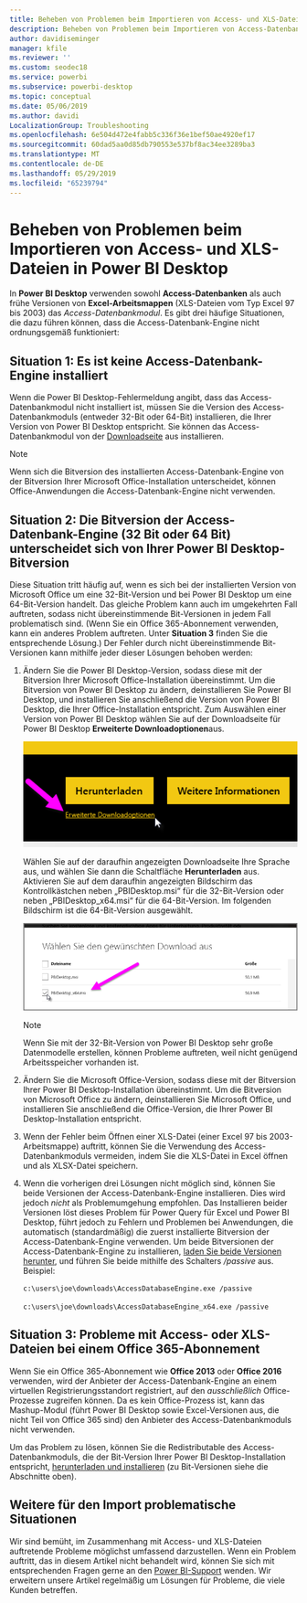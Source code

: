 ```yaml
---
title: Beheben von Problemen beim Importieren von Access- und XLS-Dateien in Power BI Desktop
description: Beheben von Problemen beim Importieren von Access-Datenbanken und XLS-Tabellen in Power BI Desktop und Power Query
author: davidiseminger
manager: kfile
ms.reviewer: ''
ms.custom: seodec18
ms.service: powerbi
ms.subservice: powerbi-desktop
ms.topic: conceptual
ms.date: 05/06/2019
ms.author: davidi
LocalizationGroup: Troubleshooting
ms.openlocfilehash: 6e504d472e4fabb5c336f36e1bef50ae4920ef17
ms.sourcegitcommit: 60dad5aa0d85db790553e537bf8ac34ee3289ba3
ms.translationtype: MT
ms.contentlocale: de-DE
ms.lasthandoff: 05/29/2019
ms.locfileid: "65239794"
---
```

# <a name="resolve-issues-importing-access-and-xls-files-in-power-bi-desktop"></a>Beheben von Problemen beim Importieren von Access- und XLS-Dateien in Power BI Desktop
In **Power BI Desktop** verwenden sowohl **Access-Datenbanken** als auch frühe Versionen von **Excel-Arbeitsmappen** (XLS-Dateien vom Typ Excel 97 bis 2003) das *Access-Datenbankmodul*. Es gibt drei häufige Situationen, die dazu führen können, dass die Access-Datenbank-Engine nicht ordnungsgemäß funktioniert:

## <a name="situation-1-no-access-database-engine-installed"></a>Situation 1: Es ist keine Access-Datenbank-Engine installiert
Wenn die Power BI Desktop-Fehlermeldung angibt, dass das Access-Datenbankmodul nicht installiert ist, müssen Sie die Version des Access-Datenbankmoduls (entweder 32-Bit oder 64-Bit) installieren, die Ihrer Version von Power BI Desktop entspricht. Sie können das Access-Datenbankmodul von der [Downloadseite](http://www.microsoft.com/download/details.aspx?id=13255) aus installieren.

>[!NOTE]
>Wenn sich die Bitversion des installierten Access-Datenbank-Engine von der Bitversion Ihrer Microsoft Office-Installation unterscheidet, können Office-Anwendungen die Access-Datenbank-Engine nicht verwenden.

## <a name="situation-2-the-access-database-engine-bit-version-32-bit-or-64-bit-is-different-from-your-power-bi-desktop-bit-version"></a>Situation 2: Die Bitversion der Access-Datenbank-Engine (32 Bit oder 64 Bit) unterscheidet sich von Ihrer Power BI Desktop-Bitversion
Diese Situation tritt häufig auf, wenn es sich bei der installierten Version von Microsoft Office um eine 32-Bit-Version und bei Power BI Desktop um eine 64-Bit-Version handelt. Das gleiche Problem kann auch im umgekehrten Fall auftreten, sodass nicht übereinstimmende Bit-Versionen in jedem Fall problematisch sind. (Wenn Sie ein Office 365-Abonnement verwenden, kann ein anderes Problem auftreten. Unter **Situation 3** finden Sie die entsprechende Lösung.) Der Fehler durch nicht übereinstimmende Bit-Versionen kann mithilfe jeder dieser Lösungen behoben werden:

1. Ändern Sie die Power BI Desktop-Version, sodass diese mit der Bitversion Ihrer Microsoft Office-Installation übereinstimmt. Um die Bitversion von Power BI Desktop zu ändern, deinstallieren Sie Power BI Desktop, und installieren Sie anschließend die Version von Power BI Desktop, die Ihrer Office-Installation entspricht. Zum Auswählen einer Version von Power BI Desktop wählen Sie auf der Downloadseite für Power BI Desktop **Erweiterte Downloadoptionen**aus.
   
   ![](media/desktop-access-database-errors/desktop-access-errors-1.png)
   
   Wählen Sie auf der daraufhin angezeigten Downloadseite Ihre Sprache aus, und wählen Sie dann die Schaltfläche **Herunterladen** aus. Aktivieren Sie auf dem daraufhin angezeigten Bildschirm das Kontrollkästchen neben „PBIDesktop.msi“ für die 32-Bit-Version oder neben „PBIDesktop_x64.msi“ für die 64-Bit-Version. Im folgenden Bildschirm ist die 64-Bit-Version ausgewählt.
   
   ![](media/desktop-access-database-errors/desktop-access-errors-2.png)
   
   >[!NOTE]
   >Wenn Sie mit der 32-Bit-Version von Power BI Desktop sehr große Datenmodelle erstellen, können Probleme auftreten, weil nicht genügend Arbeitsspeicher vorhanden ist.
2. Ändern Sie die Microsoft Office-Version, sodass diese mit der Bitversion Ihrer Power BI Desktop-Installation übereinstimmt. Um die Bitversion von Microsoft Office zu ändern, deinstallieren Sie Microsoft Office, und installieren Sie anschließend die Office-Version, die Ihrer Power BI Desktop-Installation entspricht.
3. Wenn der Fehler beim Öffnen einer XLS-Datei (einer Excel 97 bis 2003-Arbeitsmappe) auftritt, können Sie die Verwendung des Access-Datenbankmoduls vermeiden, indem Sie die XLS-Datei in Excel öffnen und als XLSX-Datei speichern.
4. Wenn die vorherigen drei Lösungen nicht möglich sind, können Sie beide Versionen der Access-Datenbank-Engine installieren. Dies wird jedoch *nicht* als Problemumgehung empfohlen. Das Installieren beider Versionen löst dieses Problem für Power Query für Excel und Power BI Desktop, führt jedoch zu Fehlern und Problemen bei Anwendungen, die automatisch (standardmäßig) die zuerst installierte Bitversion der Access-Datenbank-Engine verwenden. Um beide Bitversionen der Access-Datenbank-Engine zu installieren, [laden Sie beide Versionen herunter](http://www.microsoft.com/download/details.aspx?id=13255), und führen Sie beide mithilfe des Schalters */passive* aus. Beispiel:
   
       c:\users\joe\downloads\AccessDatabaseEngine.exe /passive
   
       c:\users\joe\downloads\AccessDatabaseEngine_x64.exe /passive

## <a name="situation-3-trouble-using-access-or-xls-files-with-an-office-365-subscription"></a>Situation 3: Probleme mit Access- oder XLS-Dateien bei einem Office 365-Abonnement
Wenn Sie ein Office 365-Abonnement wie **Office 2013** oder **Office 2016** verwenden, wird der Anbieter der Access-Datenbank-Engine an einem virtuellen Registrierungsstandort registriert, auf den *ausschließlich* Office-Prozesse zugreifen können. Da es kein Office-Prozess ist, kann das Mashup-Modul (führt Power BI Desktop sowie Excel-Versionen aus, die nicht Teil von Office 365 sind) den Anbieter des Access-Datenbankmoduls nicht verwenden.

Um das Problem zu lösen, können Sie die Redistributable des Access-Datenbankmoduls, die der Bit-Version Ihrer Power BI Desktop-Installation entspricht, [herunterladen und installieren](http://www.microsoft.com/download/details.aspx?id=13255) (zu Bit-Versionen siehe die Abschnitte oben).

## <a name="other-situations-that-cause-import-issues"></a>Weitere für den Import problematische Situationen
Wir sind bemüht, im Zusammenhang mit Access- und XLS-Dateien auftretende Probleme möglichst umfassend darzustellen. Wenn ein Problem auftritt, das in diesem Artikel nicht behandelt wird, können Sie sich mit entsprechenden Fragen gerne an den [Power BI-Support](https://powerbi.microsoft.com/support/) wenden. Wir erweitern unsere Artikel regelmäßig um Lösungen für Probleme, die viele Kunden betreffen.

